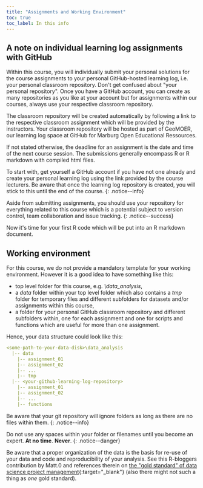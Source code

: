 ```yaml
---
title: "Assignments and Working Environment"
toc: true
toc_label: In this info
---
```


## A note on individual learning log assignments with GitHub
Within this course, you will individually submit your personal solutions for the course assignments to your personal GitHub-hosted learning log, i.e. your personal classroom repository. Don't get confused about "your personal repository". Once you have a GitHub account, you can create as many repositories as you like at your account but for assignments within our courses, always use your respective classroom repository.  

The classroom repository will be created automatically by following a link to the respective classroom assignment which will be provided by the instructors. Your classroom repository will be hosted as part of GeoMOER, our learning log space at GitHub for Marburg Open Educational Ressources.

If not stated otherwise, the deadline for an assignment is the date and time of the next course session. The submissions generally encompass R or R markdown with compiled html files.

To start with, get yourself a GitHub account if you have not one already and create your personal learning log using the link provided by the course lecturers. Be aware that once the learning log repository is created, you will stick to this until the end of the course.
{: .notice--info}

Aside from submitting assignments, you should use your repository for everything related to this course which is a potential subject to version control, team collaboration and issue tracking.
{: .notice--success}


Now it's time for your first R code which will be put into an R markdown document.

## Working environment
For this course, we do not provide a mandatory template for your working environment. However it is a good idea to have something like this:

  * top level folder for this course, e.g. *<some-path-to-your-data-disk>\data_analysis*,
  * a *data* folder within your top level folder which also contains a *tmp* folder for temporary files and different subfolders for datasets and/or assignments within this course,
  * a folder for your personal GitHub classroom repository and different subfolders within, one for each assignment and one for scripts and functions which are useful for more than one assignment.
  
Hence, your data structure could look like this:

```yaml
<some-path-to-your-data-disk>\data_analysis
  |-- data
    |-- assignment_01
    |-- assignment_02
    |-- ...
    |-- tmp
  |-- <your-github-learning-log-repository>
    |-- assignment_01
    |-- assignment_02
    |-- ...
    |-- functions
```

Be aware that your git repository will ignore folders as long as there are no files within them.
{: .notice--info}

Do not use any spaces within your folder or filenames until you become an expert. **At no time**. **Never**. 
{: .notice--danger}

Be aware that a proper organization of the data is the basis for re-use of your data and code and reproducibility of your analysis. See this R-bloggers contribution by Matt.0 and references therein on [the "gold standard" of data science project management](https://www.r-bloggers.com/the-gold-standard-of-data-science-project-management/){:target="_blank"} (also there might not such a thing as *one* gold standard).

